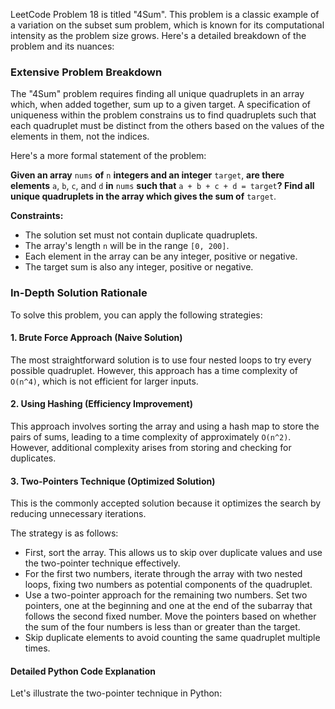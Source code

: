 LeetCode Problem 18 is titled "4Sum". This problem is a classic example of a variation on the subset sum problem, which is known for its computational intensity as the problem size grows. Here's a detailed breakdown of the problem and its nuances:

### Extensive Problem Breakdown

The "4Sum" problem requires finding all unique quadruplets in an array which, when added together, sum up to a given target. A specification of uniqueness within the problem constrains us to find quadruplets such that each quadruplet must be distinct from the others based on the values of the elements in them, not the indices.

Here's a more formal statement of the problem:

**Given an array** `nums` **of** `n` **integers and an integer** `target`, **are there elements** `a`, `b`, `c`, and `d` **in** `nums` **such that** `a + b + c + d = target`**? Find all unique quadruplets in the array which gives the sum of** `target`.

**Constraints:**
- The solution set must not contain duplicate quadruplets.
- The array's length `n` will be in the range `[0, 200]`.
- Each element in the array can be any integer, positive or negative.
- The target sum is also any integer, positive or negative.

### In-Depth Solution Rationale

To solve this problem, you can apply the following strategies:

#### 1. Brute Force Approach (Naive Solution)

The most straightforward solution is to use four nested loops to try every possible quadruplet. However, this approach has a time complexity of `O(n^4)`, which is not efficient for larger inputs.

#### 2. Using Hashing (Efficiency Improvement)

This approach involves sorting the array and using a hash map to store the pairs of sums, leading to a time complexity of approximately `O(n^2)`. However, additional complexity arises from storing and checking for duplicates.

#### 3. Two-Pointers Technique (Optimized Solution)

This is the commonly accepted solution because it optimizes the search by reducing unnecessary iterations.

The strategy is as follows:
- First, sort the array. This allows us to skip over duplicate values and use the two-pointer technique effectively.
- For the first two numbers, iterate through the array with two nested loops, fixing two numbers as potential components of the quadruplet.
- Use a two-pointer approach for the remaining two numbers. Set two pointers, one at the beginning and one at the end of the subarray that follows the second fixed number. Move the pointers based on whether the sum of the four numbers is less than or greater than the target.
- Skip duplicate elements to avoid counting the same quadruplet multiple times.

#### Detailed Python Code Explanation

Let's illustrate the two-pointer technique in Python:
